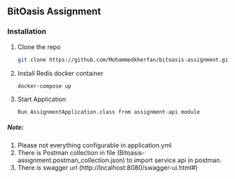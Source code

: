 

## BitOasis Assignment

### Installation

1. Clone the repo
   ```sh
   git clone https://github.com/Mohammedkherfan/bitoasis-assignment.git
   ```
2. Install Redis docker container
   ```
   docker-compose up
   ```
3. Start Application
   ```
   Run AssignmentApplication.class from assignment-api module
   ```

##### Note:
1. Please not everything configurable in application.yml
2. There is Postman collection in file (Bitoasis-assignment.postman_collection.json) to import service api in postman.
3. There is swagger url (http://localhost:8080/swagger-ui.html#)

